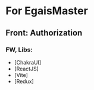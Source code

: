 # For EgaisMaster
## Front: Authorization 

### FW, Libs: 
- [ChakraUI]
- [ReactJS]
- [Vite]
- [Redux]

